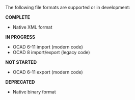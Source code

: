 The following file formats are supported or in development: 

**COMPLETE**

  * Native XML format 

**IN PROGRESS**

  * OCAD 6-11 import (modern code)
  * OCAD 8 import/export (legacy code)

**NOT STARTED**

  * OCAD 6-11 export (modern code)

**DEPRECATED**

  * Native binary format 
